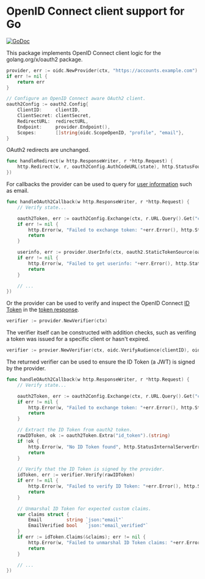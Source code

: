 # OpenID Connect client support for Go

[![GoDoc](https://godoc.org/github.com/ericchiang/oidc?status.svg)](https://godoc.org/github.com/ericchiang/oidc)

This package implements OpenID Connect client logic for the golang.org/x/oauth2 package.

```go
provider, err := oidc.NewProvider(ctx, "https://accounts.example.com")
if err != nil {
	return err
}

// Configure an OpenID Connect aware OAuth2 client.
oauth2Config := oauth2.Config{
	ClientID:     clientID,
	ClientSecret: clientSecret,
	RedirectURL:  redirectURL,
	Endpoint:     provider.Endpoint(),
	Scopes:       []string{oidc.ScopeOpenID, "profile", "email"},
}
```

OAuth2 redirects are unchanged.

```go
func handleRedirect(w http.ResponseWriter, r *http.Request) {
	http.Redirect(w, r, oauth2Config.AuthCodeURL(state), http.StatusFound)
})
```

For callbacks the provider can be used to query for [user information](https://openid.net/specs/openid-connect-core-1_0.html#UserInfo) such as email.

```go
func handleOAuth2Callback(w http.ResponseWriter, r *http.Request) {
	// Verify state...

	oauth2Token, err := oauth2Config.Exchange(ctx, r.URL.Query().Get("code"))
	if err != nil {
		http.Error(w, "Failed to exchange token: "+err.Error(), http.StatusInternalServerError)
		return
	}

	userinfo, err := provider.UserInfo(ctx, oauth2.StaticTokenSource(oauth2Token))
	if err != nil {
		http.Error(w, "Failed to get userinfo: "+err.Error(), http.StatusInternalServerError)
		return
	}

	// ...
})
```

Or the provider can be used to verify and inspect the OpenID Connect
[ID Token](https://openid.net/specs/openid-connect-core-1_0.html#IDToken) in the
[token response](https://openid.net/specs/openid-connect-core-1_0.html#TokenResponse).

```go
verifier := provider.NewVerifier(ctx)
```

The verifier itself can be constructed with addition checks, such as verifing a
token was issued for a specific client or hasn't expired.

```go
verifier := provier.NewVerifier(ctx, oidc.VerifyAudience(clientID), oidc.VerifyExpiry())
```

The returned verifier can be used to ensure the ID Token (a JWT) is signed by the provider. 

```go
func handleOAuth2Callback(w http.ResponseWriter, r *http.Request) {
	// Verify state...

	oauth2Token, err := oauth2Config.Exchange(ctx, r.URL.Query().Get("code"))
	if err != nil {
		http.Error(w, "Failed to exchange token: "+err.Error(), http.StatusInternalServerError)
		return
	}

	// Extract the ID Token from oauth2 token.
	rawIDToken, ok := oauth2Token.Extra("id_token").(string)
	if !ok {
		http.Error(w, "No ID Token found", http.StatusInternalServerError)
		return
	}

	// Verify that the ID Token is signed by the provider.
	idToken, err := verifier.Verify(rawIDToken)
	if err != nil {
		http.Error(w, "Failed to verify ID Token: "+err.Error(), http.StatusInternalServerError)
		return
	}

	// Unmarshal ID Token for expected custom claims.
	var claims struct {
		Email         string `json:"email"`
		EmailVerified bool   `json:"email_verified"`
	}
	if err := idToken.Claims(&claims); err != nil {
		http.Error(w, "Failed to unmarshal ID Token claims: "+err.Error(), http.StatusInternalServerError)
		return
	}

	// ...
})
```
